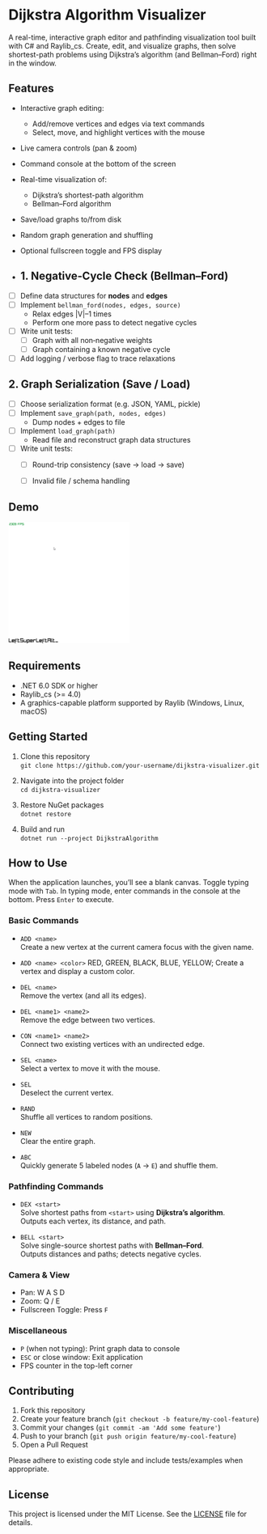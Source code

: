 # Dijkstra Algorithm Visualizer

A real-time, interactive graph editor and pathfinding visualization tool built with C# and Raylib_cs. Create, edit, and visualize graphs, then solve shortest-path problems using Dijkstra’s algorithm (and Bellman–Ford) right in the window.

## Features

- Interactive graph editing:
  - Add/remove vertices and edges via text commands
  - Select, move, and highlight vertices with the mouse
- Live camera controls (pan & zoom)
- Command console at the bottom of the screen
- Real-time visualization of:
  - Dijkstra’s shortest-path algorithm
  - Bellman–Ford algorithm
- Save/load graphs to/from disk
- Random graph generation and shuffling
- Optional fullscreen toggle and FPS display

- ## 1. Negative‐Cycle Check (Bellman–Ford)
- [ ] Define data structures for **nodes** and **edges**  
- [ ] Implement `bellman_ford(nodes, edges, source)`  
  - Relax edges |V|–1 times  
  - Perform one more pass to detect negative cycles  
- [ ] Write unit tests:
  - [ ] Graph with all non‐negative weights  
  - [ ] Graph containing a known negative cycle  
- [ ] Add logging / verbose flag to trace relaxations  

## 2. Graph Serialization (Save / Load)
- [ ] Choose serialization format (e.g. JSON, YAML, pickle)  
- [ ] Implement `save_graph(path, nodes, edges)`  
  - Dump nodes + edges to file  
- [ ] Implement `load_graph(path)`  
  - Read file and reconstruct graph data structures  
- [ ] Write unit tests:
  - [ ] Round-trip consistency (save → load → save)  
  - [ ] Invalid file / schema handling  


## Demo

![Demo Screenshot](./RepoRelated/TimeLapse.gif)


## Requirements

- .NET 6.0 SDK or higher
- Raylib_cs (>= 4.0)
- A graphics-capable platform supported by Raylib (Windows, Linux, macOS)

## Getting Started

1. Clone this repository  
   `git clone https://github.com/your-username/dijkstra-visualizer.git`

2. Navigate into the project folder  
   `cd dijkstra-visualizer`

3. Restore NuGet packages  
   `dotnet restore`

4. Build and run  
   `dotnet run --project DijkstraAlgorithm`

## How to Use

When the application launches, you’ll see a blank canvas. Toggle typing mode with `Tab`. In typing mode, enter commands in the console at the bottom. Press `Enter` to execute.

### Basic Commands

- `ADD <name>`  
  Create a new vertex at the current camera focus with the given name.  
- `ADD <name> <color>` 
  RED,  GREEN, BLACK, BLUE, YELLOW;
  Create a vertex and display a custom color.

- `DEL <name>`  
  Remove the vertex (and all its edges).

- `DEL <name1> <name2>`  
  Remove the edge between two vertices.

- `CON <name1> <name2>`  
  Connect two existing vertices with an undirected edge.

- `SEL <name>`  
  Select a vertex to move it with the mouse.  
- `SEL`  
  Deselect the current vertex.

- `RAND`  
  Shuffle all vertices to random positions.

- `NEW`  
  Clear the entire graph.

- `ABC`  
  Quickly generate 5 labeled nodes (`A` → `E`) and shuffle them.

### Pathfinding Commands

- `DEX <start>`  
  Solve shortest paths from `<start>` using **Dijkstra’s algorithm**.  
  Outputs each vertex, its distance, and path.

- `BELL <start>`  
  Solve single-source shortest paths with **Bellman–Ford**.  
  Outputs distances and paths; detects negative cycles.

### Camera & View

- Pan: W A S D 
- Zoom: Q / E 
- Fullscreen Toggle: Press `F`

### Miscellaneous

- `P` (when not typing): Print graph data to console  
- `ESC` or close window: Exit application  
- FPS counter in the top-left corner  

## Contributing

1. Fork this repository  
2. Create your feature branch (`git checkout -b feature/my-cool-feature`)  
3. Commit your changes (`git commit -am 'Add some feature'`)  
4. Push to your branch (`git push origin feature/my-cool-feature`)  
5. Open a Pull Request

Please adhere to existing code style and include tests/examples when appropriate.

## License

This project is licensed under the MIT License. See the [LICENSE](LICENSE) file for details.
